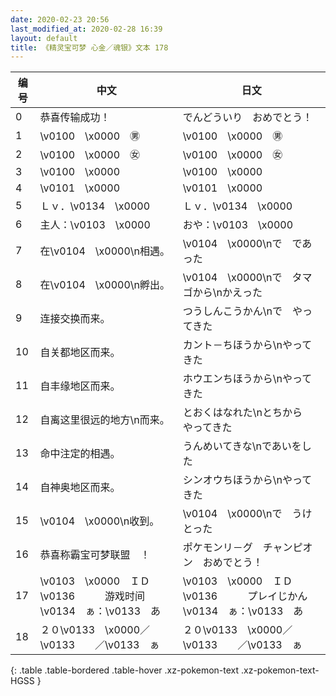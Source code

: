 ```yaml
---
date: 2020-02-23 20:56
last_modified_at: 2020-02-28 16:39
layout: default
title: 《精灵宝可梦 心金／魂银》文本 178
---
```

| 编号 | 中文 | 日文 |
| ---- | ---- | ---- |
| 0 | 恭喜传输成功！ | でんどういり　おめでとう！ |
| 1 | \v0100　\x0000　㊚ | \v0100　\x0000　㊚ |
| 2 | \v0100　\x0000　㊛ | \v0100　\x0000　㊛ |
| 3 | \v0100　\x0000 | \v0100　\x0000 |
| 4 | \v0101　\x0000 | \v0101　\x0000 |
| 5 | Ｌｖ．\v0134　\x0000 | Ｌｖ．\v0134　\x0000 |
| 6 | 主人：\v0103　\x0000 | おや：\v0103　\x0000 |
| 7 | 在\v0104　\x0000\n相遇。 | \v0104　\x0000\nで　であった |
| 8 | 在\v0104　\x0000\n孵出。 | \v0104　\x0000\nで　タマゴから\nかえった |
| 9 | 连接交换而来。 | つうしんこうかん\nで　やってきた |
| 10 | 自关都地区而来。 | カント－ちほうから\nやってきた |
| 11 | 自丰缘地区而来。 | ホウエンちほうから\nやってきた |
| 12 | 自离这里很远的地方\n而来。 | とおくはなれた\nとちから　やってきた |
| 13 | 命中注定的相遇。 | うんめいてきな\nであいをした |
| 14 | 自神奥地区而来。 | シンオウちほうから\nやってきた |
| 15 | \v0104　\x0000\n收到。 | \v0104　\x0000\nで　うけとった |
| 16 | 恭喜称霸宝可梦联盟　！ | ポケモンリ－グ　チャンピオン　おめでとう！ |
| 17 | \v0103　\x0000　ＩＤ\v0136　　　游戏时间\v0134　ぁ：\v0133　あ | \v0103　\x0000　ＩＤ\v0136　　　プレイじかん\v0134　ぁ：\v0133　あ |
| 18 | ２０\v0133　\x0000／\v0133　　／\v0133　ぁ | ２０\v0133　\x0000／\v0133　　／\v0133　ぁ |
{: .table .table-bordered .table-hover .xz-pokemon-text .xz-pokemon-text-HGSS }
